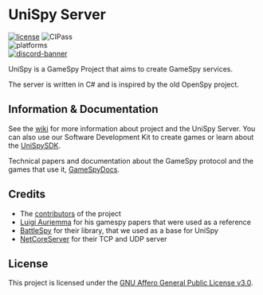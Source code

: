 # UniSpy Server

[![license](https://img.shields.io/github/license/GameProgressive/UniSpyServer.svg)](../LICENSE)
![CIPass](https://github.com/GameProgressive/UniSpyServer/workflows/CI/badge.svg)\
![platforms](https://img.shields.io/badge/platform-win32%20%7C%20win64%20%7C%20linux%20%7C%20osx-brightgreen.svg)\
[![discord-banner](https://discord.com/api/guilds/512314008079171615/widget.png?style=banner2)](https://discord.gg/NpggYaD)

UniSpy is a GameSpy Project that aims to create GameSpy services.

The server is written in C# and is inspired by the old OpenSpy project.

## Information & Documentation
See the [wiki](https://github.com/GameProgressive/UniSpyServer/wiki) for more information about project and the UniSpy Server.
You can also use our Software Development Kit to create games or learn about the [UniSpySDK](https://github.com/GameProgressive/UniSpySDK).

Technical papers and documentation about the GameSpy protocol and the games that use it, [GameSpyDocs](https://github.com/GameProgressive/GameSpyDocs).

## Credits
* The [contributors](https://github.com/GameProgressive/UniSpyServer/graphs/contributors) of the project
* [Luigi Auriemma](https://aluigi.altervista.org/papers.htm#distrust) for his gamespy papers that were used as a reference
* [BattleSpy](https://github.com/BF2Statistics/BattleSpy) for their library, that we used as a base for UniSpy
* [NetCoreServer](https://github.com/chronoxor/NetCoreServer) for their TCP and UDP server


## License
This project is licensed under the [GNU Affero General Public License v3.0](../LICENSE).
